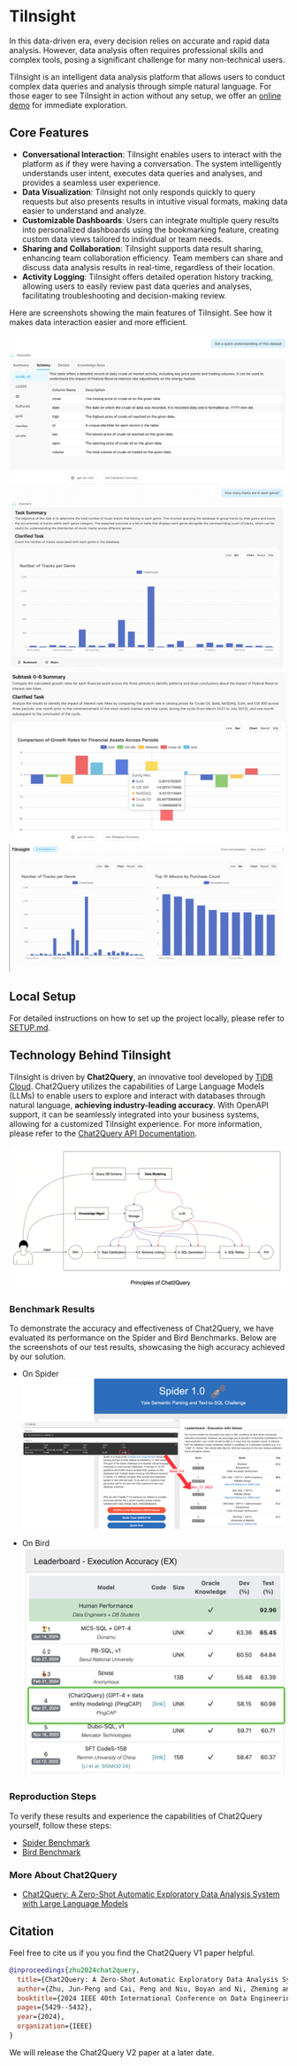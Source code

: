 # TiInsight
In this data-driven era, every decision relies on accurate and rapid data analysis. However, data analysis often requires professional skills and complex tools, posing a significant challenge for many non-technical users. 

TiInsight is an intelligent data analysis platform that allows users to conduct complex data queries and analysis through simple natural language. For those eager to see TiInsight in action without any setup, we offer an [online demo](https://www.tiinsight.chat/) for immediate exploration.

## Core Features
- **Conversational Interaction**: TiInsight enables users to interact with the platform as if they were having a conversation. The system intelligently understands user intent, executes data queries and analyses, and provides a seamless user experience.
- **Data Visualization**: TiInsight not only responds quickly to query requests but also presents results in intuitive visual formats, making data easier to understand and analyze.
- **Customizable Dashboards**: Users can integrate multiple query results into personalized dashboards using the bookmarking feature, creating custom data views tailored to individual or team needs.
- **Sharing and Collaboration**: TiInsight supports data result sharing, enhancing team collaboration efficiency. Team members can share and discuss data analysis results in real-time, regardless of their location.
- **Activity Logging**: TiInsight offers detailed operation history tracking, allowing users to easily review past data queries and analyses, facilitating troubleshooting and decision-making review.

Here are screenshots showing the main features of TiInsight. See how it makes data interaction easier and more efficient.

![tiinsight](./figures/tiinsight/tiinsight_dbexplore_1.jpeg)
![tiinsight](./figures/tiinsight/tiinsight_data2chart_1.png)
![tiinsight](./figures/tiinsight/tiinsight_data2chart_2.jpeg)
![tiinsight](./figures/tiinsight/tiinsight_dashboard_1.png) 


## Local Setup
For detailed instructions on how to set up the project locally, please refer to [SETUP.md](./SETUP.md).


## Technology Behind TiInsight
TiInsight is driven by **Chat2Query**, an innovative tool developed by [TiDB Cloud](https://tidbcloud.com/). Chat2Query utilizes the capabilities of Large Language Models (LLMs) to enable users to explore and interact with databases through natural language, **achieving industry-leading accuracy**. With OpenAPI support, it can be seamlessly integrated into your business systems, allowing for a customized TiInsight experience. For more information, please refer to the [Chat2Query API Documentation](https://docs.pingcap.com/tidbcloud/use-chat2query-api).

![chat2queryPrinciple](./figures/chat2query/chat2query_principle_1.jpeg)

### Benchmark Results
To demonstrate the accuracy and effectiveness of Chat2Query, we have evaluated its performance on the Spider and Bird Benchmarks. Below are the screenshots of our test results, showcasing the high accuracy achieved by our solution. 

- On Spider
![Spider](./figures/chat2query/benchmark_spider.png)

- On Bird
![Bird](./figures/chat2query/benchmark_bird.jpg)


### Reproduction Steps
To verify these results and experience the capabilities of Chat2Query yourself, follow these steps:
- [Spider Benchmark](./chat2query_benchmark/spider/README.md)
- [Bird Benchmark](./chat2query_benchmark/bird/README.md)


### More About Chat2Query
- [Chat2Query: A Zero-Shot Automatic Exploratory Data Analysis System with Large Language Models](https://ieeexplore.ieee.org/abstract/document/10597681)

## Citation

Feel free to cite us if you you find the Chat2Query V1 paper helpful.

```bibtex
@inproceedings{zhu2024chat2query,
  title={Chat2Query: A Zero-Shot Automatic Exploratory Data Analysis System with Large Language Models},
  author={Zhu, Jun-Peng and Cai, Peng and Niu, Boyan and Ni, Zheming and Xu, Kai and Huang, Jiajun and Wan, Jianwei and Ma, Shengbo and Wang, Bing and Zhang, Donghui and others},
  booktitle={2024 IEEE 40th International Conference on Data Engineering (ICDE)},
  pages={5429--5432},
  year={2024},
  organization={IEEE}
}
```

We will release the Chat2Query V2 paper at a later date.